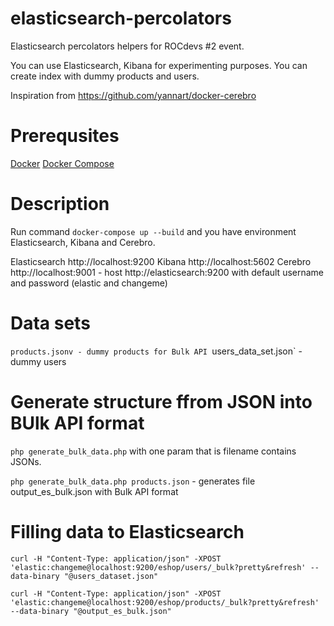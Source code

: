 # elasticsearch-percolators
Elasticsearch percolators helpers for ROCdevs #2 event.

You can use Elasticsearch, Kibana for experimenting purposes. You can create index with dummy products and users.

Inspiration from https://github.com/yannart/docker-cerebro

# Prerequsites
[Docker](https://docs.docker.com/engine/installation/#platform-support-matrix)
[Docker Compose](https://docs.docker.com/compose/install/)

# Description
Run command `docker-compose up --build` and you have environment Elasticsearch, Kibana and Cerebro.

Elasticsearch http://localhost:9200
Kibana http://localhost:5602
Cerebro http://localhost:9001 - host http://elasticsearch:9200 with default username and password (elastic and changeme)

# Data sets
`products.jsonv - dummy products for Bulk API
`users_data_set.json` - dummy users

# Generate structure ffrom JSON into BUlk API format
`php generate_bulk_data.php` with one param that is filename contains JSONs.

`php generate_bulk_data.php products.json` - generates file output_es_bulk.json with Bulk API format

# Filling data to Elasticsearch
`curl -H "Content-Type: application/json" -XPOST 'elastic:changeme@localhost:9200/eshop/users/_bulk?pretty&refresh' --data-binary "@users_dataset.json"`

`curl -H "Content-Type: application/json" -XPOST 'elastic:changeme@localhost:9200/eshop/products/_bulk?pretty&refresh' --data-binary "@output_es_bulk.json"`
